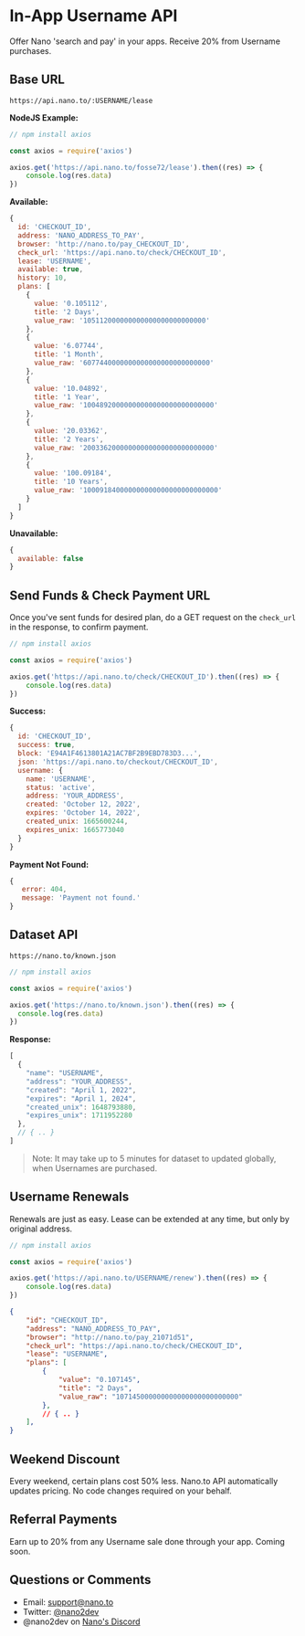 # In-App Username API
 
Offer Nano 'search and pay' in your apps. Receive 20% from Username purchases.

## Base URL

```
https://api.nano.to/:USERNAME/lease
```

**NodeJS Example:**

```js
// npm install axios

const axios = require('axios')

axios.get('https://api.nano.to/fosse72/lease').then((res) => {
    console.log(res.data)
})
```

**Available:**

```js
{
  id: 'CHECKOUT_ID',
  address: 'NANO_ADDRESS_TO_PAY',
  browser: 'http://nano.to/pay_CHECKOUT_ID',
  check_url: 'https://api.nano.to/check/CHECKOUT_ID',
  lease: 'USERNAME',
  available: true,
  history: 10,
  plans: [
    {
      value: '0.105112',
      title: '2 Days',
      value_raw: '105112000000000000000000000000'
    },
    {
      value: '6.07744',
      title: '1 Month',
      value_raw: '6077440000000000000000000000000'
    },
    {
      value: '10.04892',
      title: '1 Year',
      value_raw: '10048920000000000000000000000000'
    },
    {
      value: '20.03362',
      title: '2 Years',
      value_raw: '20033620000000000000000000000000'
    },
    {
      value: '100.09184',
      title: '10 Years',
      value_raw: '100091840000000000000000000000000'
    }
  ]
}
```

**Unavailable:**

```js
{ 
  available: false
}
```

## Send Funds & Check Payment URL

Once you've sent funds for desired plan, do a GET request on the ```check_url``` in the response, to confirm payment. 

```js
// npm install axios

const axios = require('axios')

axios.get('https://api.nano.to/check/CHECKOUT_ID').then((res) => {
    console.log(res.data)
})
```

**Success:**

```js
{
  id: 'CHECKOUT_ID',
  success: true,
  block: 'E94A1F4613801A21AC7BF2B9EBD783D3...',
  json: 'https://api.nano.to/checkout/CHECKOUT_ID',
  username: {
    name: 'USERNAME',
    status: 'active',
    address: 'YOUR_ADDRESS',
    created: 'October 12, 2022',
    expires: 'October 14, 2022',
    created_unix: 1665600244,
    expires_unix: 1665773040
  }
}
```

**Payment Not Found:**

```js
{ 
   error: 404, 
   message: 'Payment not found.'
}
```

## Dataset API

```
https://nano.to/known.json
```

```js
// npm install axios

const axios = require('axios')

axios.get('https://nano.to/known.json').then((res) => {
  console.log(res.data)
})
```


**Response:**

```js
[
  {
    "name": "USERNAME",
    "address": "YOUR_ADDRESS",
    "created": "April 1, 2022",
    "expires": "April 1, 2024",
    "created_unix": 1648793880,
    "expires_unix": 1711952280
  },
  // { .. }
]
```

> Note: It may take up to 5 minutes for dataset to updated globally, when Usernames are purchased.

## Username Renewals

Renewals are just as easy. Lease can be extended at any time, but only by original address.

```js
// npm install axios

const axios = require('axios')

axios.get('https://api.nano.to/USERNAME/renew').then((res) => {
    console.log(res.data)
})
```

```json
{
    "id": "CHECKOUT_ID",
    "address": "NANO_ADDRESS_TO_PAY",
    "browser": "http://nano.to/pay_21071d51",
    "check_url": "https://api.nano.to/check/CHECKOUT_ID",
    "lease": "USERNAME",
    "plans": [
        {
            "value": "0.107145",
            "title": "2 Days",
            "value_raw": "107145000000000000000000000000"
        },
        // { .. }
    ],
}
```

## Weekend Discount

Every weekend, certain plans cost 50% less. Nano.to API automatically updates pricing. No code changes required on your behalf.

## Referral Payments

Earn up to 20% from any Username sale done through your app. Coming soon. 

## Questions or Comments 

- Email: support@nano.to
- Twitter: [@nano2dev](https://twitter.com/nano2dev)
- @nano2dev on [Nano's Discord](https://discord.com/invite/RNAE2R9)
